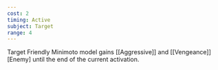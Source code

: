 ```yaml
---
cost: 2
timing: Active
subject: Target
range: 4
---
```

Target Friendly Minimoto model gains [[Aggressive]] and [[Vengeance]] [Enemy] until the end of the current activation.
